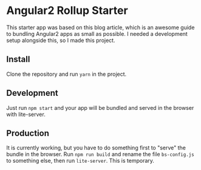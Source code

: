 Angular2 Rollup Starter
=========

This starter app was based on this blog article, which is an awesome guide to bundling Angular2 apps as small as possible. I needed a development setup alongside this, so I made this project.

Install
-----

Clone the repository and run `yarn` in the project.

Development
-----

Just run `npm start` and your app will be bundled and served in the browser with lite-server.

Production
-----

It is currently working, but you have to do something first to "serve" the bundle in the browser. Run `npm run build` and rename the file `bs-config.js` to something else, then run `lite-server`. This is temporary.